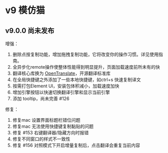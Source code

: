 # v9 模仿猫

## v9.0.0 尚未发布
增强：
1. 删除点按复制功能，增加拖拽复制功能，它将改变你的操作习惯。详见使用指南。
2. 全异步化remote操作使整体性能得到明显提升，页面加载速度前所未有的快
3. 翻译核心库换为 [OpenTranslate](https://github.com/OpenTranslate/OpenTranslate)，开源翻译标准库
4. 在全局快捷键之外添加了一些本地快捷键，如ctrl+s 快速复制译文
5. 按需打包Element UI，安装包体积减小，加载速度加快
7. 增加引擎按钮以快速切换翻译引擎和显示当前引擎
8. 添加 tooltip，尚未完善 #126

修复：
1. 修复mac 设置界面标题栏错位问题
2. 修复mac 无法使用快捷键复制黏贴的问题
3. 修复 #153 右键翻译器/隐藏方向时报错
4. 修复不同窗口的样式不一致性
6. 修复 #156 对照模式下开启增量复制后，点击翻译会重复当前内容 




